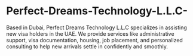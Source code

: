 # Perfect-Dreams-Technology-L.L.C-
Based in Dubai, Perfect Dreams Technology L.L.C specializes in assisting new visa holders in the UAE. We provide services like administrative support, visa documentation, housing, job placement, and personalized consulting to help new arrivals settle in confidently and smoothly.
